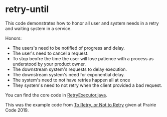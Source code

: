 # retry-until

This code demonstrates how to honor all user and system needs in a retry and waiting system in a service.

Honors:
* The users's need to be notified of progress and delay.
* The user's need to cancel a request.
* To stop beofre the time the user will lose patience with a process as understood by your product owner.
* The downstream system's requests to delay execution.
* The downstream system's need for exponential delay.
* The system's need to not have retries happen all at once
* They system's need to not retry when the client provided a bad request.

You can find the core code in [RetryExecutor.java](https://github.com/AveryRegier/retry-until/blob/master/src/main/java/regier/retry/RetryExecutor.java).

This was the example code from [To Retry, or Not to Retry](https://github.com/AveryRegier/presentations/blob/master/To%20Retry%20or%20Not%20to%20Retry.pdf) given at Prairie Code 2019.
